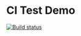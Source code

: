 # CI Test Demo

[![Build status](https://ci.appveyor.com/api/projects/status/uyfh0yrx30v1lncg?svg=true)](https://ci.appveyor.com/project/saunindm/ajs-homeworks-08-1)